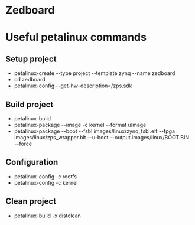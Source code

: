 # Zedboard

# Useful petalinux commands
## Setup project
* petalinux-create --type project --template zynq --name zedboard
* cd zedboard
* petalinux-config  --get-hw-description=<path-to-vivado>/zps.sdk

## Build project
* petalinux-build
* petalinux-package --image -c kernel --format uImage 
* petalinux-package --boot --fsbl images/linux/zynq_fsbl.elf --fpga images/linux/zps_wrapper.bit --u-boot --output images/linux/BOOT.BIN --force

## Configuration
* petalinux-config -c rootfs
* petalinux-config -c kernel

## Clean project
* petalinux-build -x distclean
